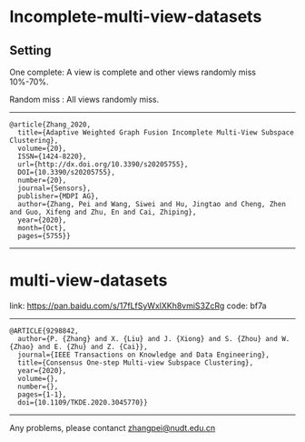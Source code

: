 # Incomplete-multi-view-datasets
## Setting

One complete: A view is complete and other views randomly miss 10%-70%.

Random miss : All views randomly miss.

---

```
@article{Zhang_2020, 
  title={Adaptive Weighted Graph Fusion Incomplete Multi-View Subspace Clustering}, 
  volume={20}, 
  ISSN={1424-8220}, 
  url={http://dx.doi.org/10.3390/s20205755}, 
  DOI={10.3390/s20205755}, 
  number={20}, 
  journal={Sensors}, 
  publisher={MDPI AG}, 
  author={Zhang, Pei and Wang, Siwei and Hu, Jingtao and Cheng, Zhen and Guo, Xifeng and Zhu, En and Cai, Zhiping}, 
  year={2020}, 
  month={Oct}, 
  pages={5755}}
```

---

# multi-view-datasets

link: https://pan.baidu.com/s/17fLfSyWxlXKh8vmiS3ZcRg 
code: bf7a 

---

```
@ARTICLE{9298842,
  author={P. {Zhang} and X. {Liu} and J. {Xiong} and S. {Zhou} and W. {Zhao} and E. {Zhu} and Z. {Cai}},
  journal={IEEE Transactions on Knowledge and Data Engineering}, 
  title={Consensus One-step Multi-view Subspace Clustering}, 
  year={2020},
  volume={},
  number={},
  pages={1-1},
  doi={10.1109/TKDE.2020.3045770}}
```
---


Any problems, please contanct <zhangpei@nudt.edu.cn>
